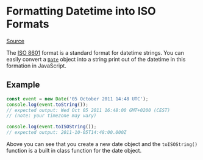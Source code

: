# Formatting Datetime into ISO Formats

[Source](https://developer.mozilla.org/en-US/docs/Web/JavaScript/Reference/Global_Objects/Date/toISOString)

The [ISO 8601](https://en.wikipedia.org/wiki/ISO_8601) format is a standard format for datetime strings. You can easily convert a [`Date`](https://developer.mozilla.org/en-US/docs/Web/JavaScript/Reference/Global_Objects/Date) object into a string print out of the datetime in this formation in JavaScript.

## Example

```javascript
const event = new Date('05 October 2011 14:48 UTC');
console.log(event.toString());
// expected output: Wed Oct 05 2011 16:48:00 GMT+0200 (CEST)
// (note: your timezone may vary)

console.log(event.toISOString());
// expected output: 2011-10-05T14:48:00.000Z
```

Above you can see that you create a new date object and the `toISOString()` function is a built in class function for the date object.